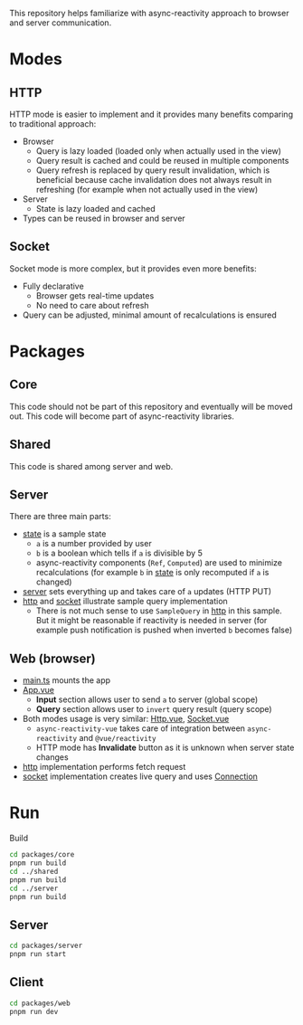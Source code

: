 This repository helps familiarize with async-reactivity approach to browser and server communication.

# Modes

## HTTP

HTTP mode is easier to implement and it provides many benefits comparing to traditional approach:

* Browser
    * Query is lazy loaded (loaded only when actually used in the view)
    * Query result is cached and could be reused in multiple components
    * Query refresh is replaced by query result invalidation, which is beneficial because cache invalidation does not always result in refreshing (for example when not actually used in the view)
* Server
    * State is lazy loaded and cached
* Types can be reused in browser and server

## Socket

Socket mode is more complex, but it provides even more benefits:

* Fully declarative
    * Browser gets real-time updates
    * No need to care about refresh
* Query can be adjusted, minimal amount of recalculations is ensured

# Packages

## Core

This code should not be part of this repository and eventually will be moved out. This code will become part of async-reactivity libraries.

## Shared

This code is shared among server and web.

## Server

There are three main parts:

* [state](packages/server/src/state.ts) is a sample state
    * `a` is a number provided by user
    * `b` is a boolean which tells if `a` is divisible by 5
    * async-reactivity components (`Ref`, `Computed`) are used to minimize recalculations (for example `b` in [state](packages/server/src/state.ts) is only recomputed if `a` is changed)
* [server](packages/server/src/server.ts) sets everything up and takes care of `a` updates (HTTP PUT)
* [http](packages/server/src/http.ts) and [socket](packages/server/src/socket.ts) illustrate sample query implementation
    * There is not much sense to use `SampleQuery` in [http](packages/server/src/http.ts) in this sample. But it might be reasonable if reactivity is needed in server (for example push notification is pushed when inverted `b` becomes false)

## Web (browser)

* [main.ts](packages/web/src/main.ts) mounts the app
* [App.vue](packages/web/src/App.vue)
    * **Input** section allows user to send `a` to server (global scope)
    * **Query** section allows user to `invert` query result (query scope)
* Both modes usage is very similar: [Http.vue](packages/web/src/Http.vue), [Socket.vue](packages/web/src/Socket.vue)
    * `async-reactivity-vue` takes care of integration between `async-reactivity` and `@vue/reactivity`
    * HTTP mode has **Invalidate** button as it is unknown when server state changes
* [http](packages/web/src/http.ts) implementation performs fetch request
* [socket](packages/web/src/socket.ts) implementation creates live query and uses [Connection](packages/core/src/Connection.ts)

# Run

Build

```bash
cd packages/core
pnpm run build
cd ../shared
pnpm run build
cd ../server
pnpm run build
```

## Server

```bash
cd packages/server
pnpm run start
```

## Client
```bash
cd packages/web
pnpm run dev
```
